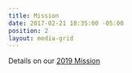 ```yaml
---
title: Mission
date: 2017-02-21 18:35:00 -05:00
position: 2
layout: media-grid
---
```


Details on our [2019 Mission](../issues/2019-mission-and-resources.html)